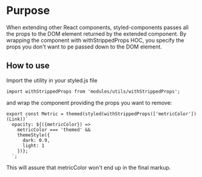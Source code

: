 # Purpose
When extending other React components, styled-components passes all the props to
the DOM element returned by the extended component.
By wrapping the component with withStrippedProps HOC, you specify the props you don't
want to pe passed down to the DOM element.

## How to use

Import the utility in your styled.js file
```
import withStrippedProps from 'modules/utils/withStrippedProps';
```

and wrap the component providing the props you want to remove:

```
export const Metric = themed(styled(withStrippedProps(['metricColor'])(Link))`
  opacity: ${({metricColor}) =>
    metricColor === 'themed' &&
    themeStyle({
      dark: 0.9,
      light: 1
    })};
  `;
```

This will assure that metricColor won't end up in the final markup.
